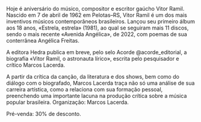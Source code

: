 Hoje é aniversário do músico, compositor e escritor gaúcho Vitor Ramil.
Nascido em 7 de abril de 1962 em Pelotas–RS, Vitor Ramil é um dos mais inventivos músicos contemporâneos brasileiros. Lançou seu primeiro álbum aos 18 anos, «Estrela, estrela» (1981), ao qual se seguiram mais 11 discos, sendo o mais recente «Avenida Angélica», de 2022, com poemas de sua conterrânea Angélica Freitas.

A editora Hedra publica em breve, pelo selo Acorde @acorde_editorial, a biografia «Vitor Ramil, o astronauta lírico», escrita pelo pesquisador e crítico Marcos Lacerda. 

A partir da crítica da canção, da literatura e dos shows, bem como do diálogo com o biografado, Marcos Lacerda traça não só uma análise de sua carreira artística, como a relaciona com sua formação pessoal, preenchendo uma importante lacuna na produção crítica sobre a música popular brasileira. Organização: Marcos Lacerda. 

Pré-venda: 30% de desconto.